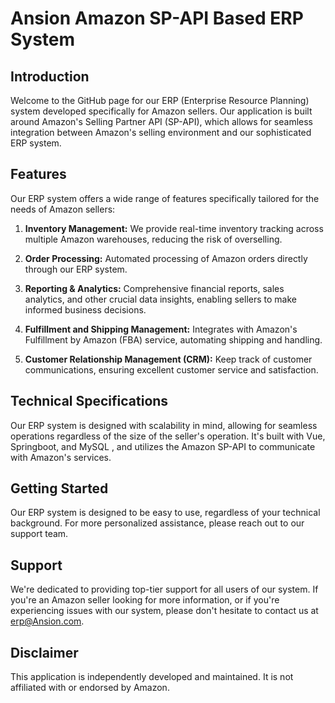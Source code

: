 # Ansion Amazon SP-API Based ERP System

## Introduction

Welcome to the GitHub page for our ERP (Enterprise Resource Planning) system developed specifically for Amazon sellers. Our application is built around Amazon's Selling Partner API (SP-API), which allows for seamless integration between Amazon's selling environment and our sophisticated ERP system. 

## Features

Our ERP system offers a wide range of features specifically tailored for the needs of Amazon sellers:

1. **Inventory Management:** We provide real-time inventory tracking across multiple Amazon warehouses, reducing the risk of overselling.

2. **Order Processing:** Automated processing of Amazon orders directly through our ERP system.

3. **Reporting & Analytics:** Comprehensive financial reports, sales analytics, and other crucial data insights, enabling sellers to make informed business decisions.

4. **Fulfillment and Shipping Management:** Integrates with Amazon's Fulfillment by Amazon (FBA) service, automating shipping and handling.

5. **Customer Relationship Management (CRM):** Keep track of customer communications, ensuring excellent customer service and satisfaction.

## Technical Specifications

Our ERP system is designed with scalability in mind, allowing for seamless operations regardless of the size of the seller's operation. It's built with Vue, Springboot, and MySQL , and utilizes the Amazon SP-API to communicate with Amazon's services. 

## Getting Started

Our ERP system is designed to be easy to use, regardless of your technical background. For more personalized assistance, please reach out to our support team.

## Support

We're dedicated to providing top-tier support for all users of our system. If you're an Amazon seller looking for more information, or if you're experiencing issues with our system, please don't hesitate to contact us at erp@Ansion.com.

## Disclaimer

This application is independently developed and maintained. It is not affiliated with or endorsed by Amazon.

